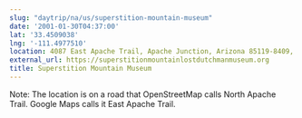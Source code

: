 ```yaml
---
slug: "daytrip/na/us/superstition-mountain-museum"
date: '2001-01-30T04:37:00'
lat: '33.4509038'
lng: '-111.4977510'
location: 4087 East Apache Trail, Apache Junction, Arizona 85119-8409, United States
external_url: https://superstitionmountainlostdutchmanmuseum.org
title: Superstition Mountain Museum
---
```

Note: The location is on a road that OpenStreetMap calls North Apache
Trail. Google Maps calls it East Apache Trail.
